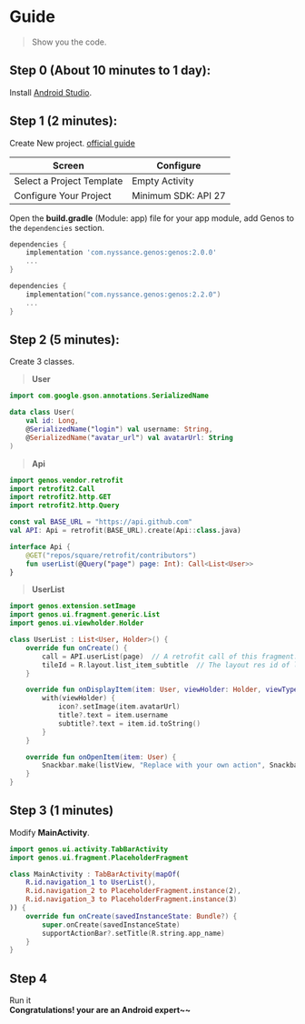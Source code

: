 # Guide

> Show you the code.

## Step 0 (About 10 minutes to 1 day):

Install [Android Studio](https://developer.android.com/studio).

## Step 1 (2 minutes):

Create New project. [official guide][1]

|Screen | Configure|
|------ | ---------|
|Select a Project Template | Empty Activity|
|Configure Your Project | Minimum SDK: API 27|

Open the **build.gradle** (Module: app) file for your app module, add Genos to the `dependencies` section.

<!-- tabs:start -->

<!-- tab:Groovy -->

```groovy
dependencies {
    implementation 'com.nyssance.genos:genos:2.0.0'
    ...
}
```

<!-- tab:Kotlin -->

```kotlin
dependencies {
    implementation("com.nyssance.genos:genos:2.2.0")
    ...
}
```

<!-- tabs:end -->

## Step 2 (5 minutes):

Create 3 classes.

> **User**

```kotlin
import com.google.gson.annotations.SerializedName

data class User(
    val id: Long,
    @SerializedName("login") val username: String,
    @SerializedName("avatar_url") val avatarUrl: String
)
```

> **Api**

```kotlin
import genos.vendor.retrofit
import retrofit2.Call
import retrofit2.http.GET
import retrofit2.http.Query

const val BASE_URL = "https://api.github.com"
val API: Api = retrofit(BASE_URL).create(Api::class.java)

interface Api {
    @GET("repos/square/retrofit/contributors")
    fun userList(@Query("page") page: Int): Call<List<User>>
}
```

> **UserList**

```kotlin
import genos.extension.setImage
import genos.ui.fragment.generic.List
import genos.ui.viewholder.Holder

class UserList : List<User, Holder>() {
    override fun onCreate() {
        call = API.userList(page)  // A retrofit call of this fragment.
        tileId = R.layout.list_item_subtitle  // The layout res id of list item.
    }

    override fun onDisplayItem(item: User, viewHolder: Holder, viewType: Int) {
        with(viewHolder) {
            icon?.setImage(item.avatarUrl)
            title?.text = item.username
            subtitle?.text = item.id.toString()
        }
    }

    override fun onOpenItem(item: User) {
        Snackbar.make(listView, "Replace with your own action", Snackbar.LENGTH_SHORT).show()
    }
}
```

## Step 3 (1 minutes)

Modify **MainActivity**.

```kotlin
import genos.ui.activity.TabBarActivity
import genos.ui.fragment.PlaceholderFragment

class MainActivity : TabBarActivity(mapOf(
    R.id.navigation_1 to UserList(),
    R.id.navigation_2 to PlaceholderFragment.instance(2),
    R.id.navigation_3 to PlaceholderFragment.instance(3)
)) {
    override fun onCreate(savedInstanceState: Bundle?) {
        super.onCreate(savedInstanceState)
        supportActionBar?.setTitle(R.string.app_name)
    }
}
```

## Step 4

Run it  
**Congratulations! your are an Android expert~~**

[1]: https://developer.android.com/studio/projects/create-project
